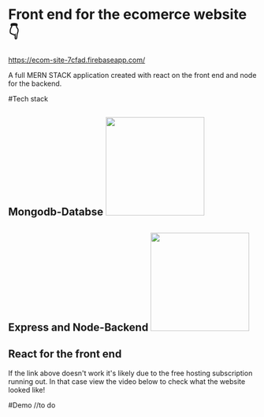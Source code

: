 # Front end for the ecomerce website 👇
https://ecom-site-7cfad.firebaseapp.com/


A full MERN STACK application created with react on the front end and node for the backend.

#Tech stack 


## Mongodb-Databse <img src="https://upload.wikimedia.org/wikipedia/commons/thumb/9/93/MongoDB_Logo.svg/2560px-MongoDB_Logo.svg.png" width="200">

## Express and Node-Backend                 <img src="https://encrypted-tbn0.gstatic.com/images?q=tbn:ANd9GcS__d6EoE02649vpZjmnACsJ_JL0Cs852vqBIja5A1jszgUN2E41XMfhKOVP1UEfukJ9Uo&usqp=CAU" width="200">

## React for the front end

If the link above doesn't work it's likely due to the free hosting subscription running out.
In that case view the video below to check what the website looked like!



#Demo
//to do
